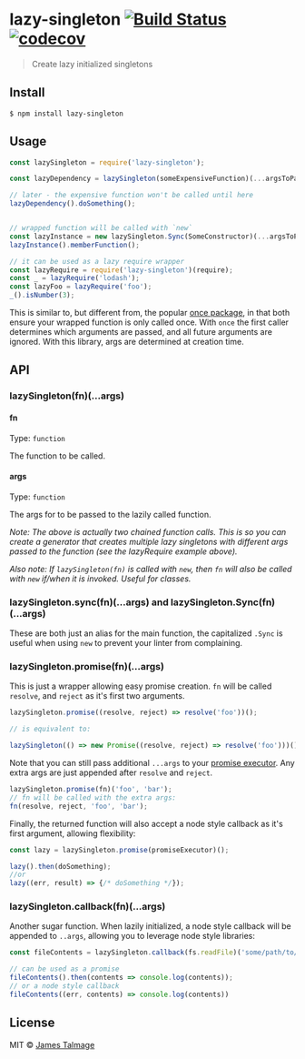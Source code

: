 # lazy-singleton [![Build Status](https://travis-ci.org/jamestalmage/lazy-singleton.svg?branch=master)](https://travis-ci.org/jamestalmage/lazy-singleton) [![codecov](https://codecov.io/gh/jamestalmage/lazy-singleton/badge.svg?branch=master)](https://codecov.io/gh/jamestalmage/lazy-singleton?branch=master)

> Create lazy initialized singletons


## Install

```
$ npm install lazy-singleton
```


## Usage

```js
const lazySingleton = require('lazy-singleton');

const lazyDependency = lazySingleton(someExpensiveFunction)(...argsToPass);

// later - the expensive function won't be called until here
lazyDependency().doSomething();


// wrapped function will be called with `new`
const lazyInstance = new lazySingleton.Sync(SomeConstructor)(...argsToPass);
lazyInstance().memberFunction();

// it can be used as a lazy require wrapper
const lazyRequire = require('lazy-singleton')(require);
const _ = lazyRequire('lodash');
const lazyFoo = lazyRequire('foo');
_().isNumber(3);
```

This is similar to, but different from, the popular [once package](https://www.npmjs.com/package/once), in that both ensure your wrapped function is only called once. With `once` the first caller determines which arguments are passed, and all future arguments are ignored. With this library, args are determined at creation time.




## API

### lazySingleton(fn)(...args)

#### fn

Type: `function`

The function to be called.

#### args

Type: `function`

The args for to be passed to the lazily called function.

*Note: The above is actually two chained function calls. This is so you can create a generator that creates multiple lazy singletons with different args passed to the function (see the lazyRequire example above).*

*Also note: If `lazySingleton(fn)` is called with `new`, then `fn` will also be called with `new` if/when it is invoked. Useful for classes.*

### lazySingleton.sync(fn)(...args) and lazySingleton.Sync(fn)(...args)

These are both just an alias for the main function, the capitalized `.Sync` is useful when using `new` to prevent your linter from complaining.

### lazySingleton.promise(fn)(...args)

This is just a wrapper allowing easy promise creation. `fn` will be called `resolve`, and `reject` as it's first two arguments. 

```js
lazySingleton.promise((resolve, reject) => resolve('foo'))();

// is equivalent to:

lazySingleton(() => new Promise((resolve, reject) => resolve('foo')))();
```

Note that you can still pass additional `...args` to your [promise executor](https://developer.mozilla.org/en-US/docs/Web/JavaScript/Reference/Global_Objects/Promise). Any extra args are just appended after `resolve` and `reject`.

```js
lazySingleton.promise(fn)('foo', 'bar');
// fn will be called with the extra args:
fn(resolve, reject, 'foo', 'bar');
```

Finally, the returned function will also accept a node style callback as it's first argument, allowing flexibility:

```js
const lazy = lazySingleton.promise(promiseExecutor)();

lazy().then(doSomething);
//or
lazy((err, result) => {/* doSomething */});
```

### lazySingleton.callback(fn)(...args)

Another sugar function. When lazily initialized, a node style callback will be appended to `..args`, allowing you to leverage node style libraries:

```js
const fileContents = lazySingleton.callback(fs.readFile)('some/path/to/file.txt');

// can be used as a promise
fileContents().then(contents => console.log(contents));
// or a node style callback
fileContents((err, contents) => console.log(contents))
```


## License

MIT © [James Talmage](https://github.com/jamestalmage)
